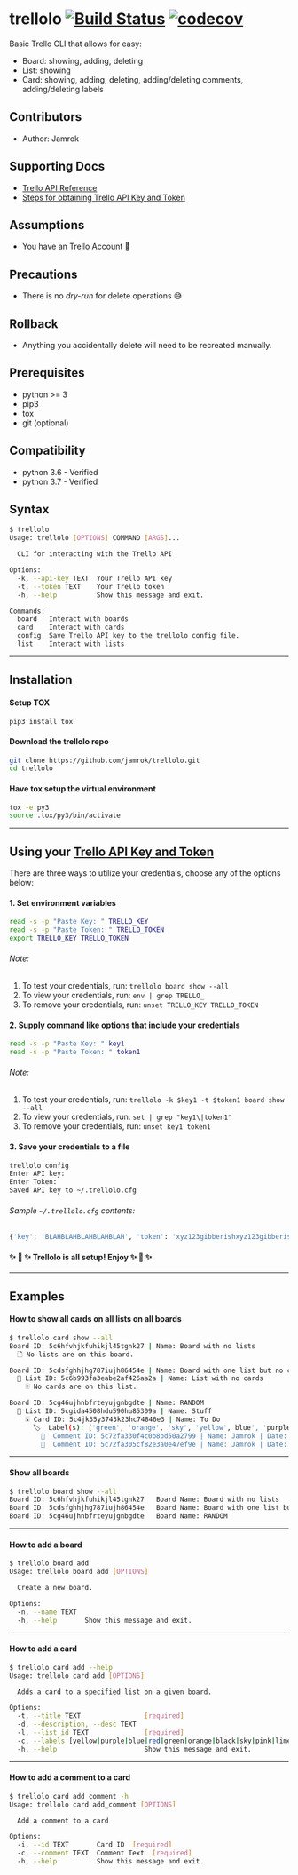 # trellolo [![Build Status](https://www.travis-ci.com/jamrok/trellolo.svg?branch=master)](https://www.travis-ci.com/jamrok/trellolo) [![codecov](https://codecov.io/gh/jamrok/trellolo/branch/master/graph/badge.svg)](https://codecov.io/gh/jamrok/trellolo)

  Basic Trello CLI that allows for easy:
  - Board: showing, adding, deleting
  - List: showing
  - Card: showing, adding, deleting, adding/deleting comments, adding/deleting labels

## Contributors
  - Author: Jamrok

## Supporting Docs
  - [Trello API Reference]( https://developers.trello.com/reference/ )
  - [Steps for obtaining Trello API Key and Token]( https://developers.trello.com/docs/api-introduction )

## Assumptions
  - You have an Trello Account 🙂

## Precautions
  - There is no *dry-run* for delete operations 😅

## Rollback
  - Anything you accidentally delete will need to be recreated manually.

## Prerequisites
  - python >= 3
  - pip3
  - tox
  - git (optional)

## Compatibility
  - python 3.6 - Verified
  - python 3.7 - Verified

## Syntax
```bash
$ trellolo
Usage: trellolo [OPTIONS] COMMAND [ARGS]...

  CLI for interacting with the Trello API

Options:
  -k, --api-key TEXT  Your Trello API key
  -t, --token TEXT    Your Trello token
  -h, --help          Show this message and exit.

Commands:
  board   Interact with boards
  card    Interact with cards
  config  Save Trello API key to the trellolo config file.
  list    Interact with lists

```

---

## Installation

#### Setup TOX
```bash
pip3 install tox
```

#### Download the trellolo repo
```bash
git clone https://github.com/jamrok/trellolo.git
cd trellolo
```
#### Have tox setup the virtual environment
```bash
tox -e py3
source .tox/py3/bin/activate
```

---

## Using your [Trello API Key and Token]( https://developers.trello.com/docs/api-introduction )
There are three ways to utilize your credentials, choose any of the options below:
#### 1. Set environment variables
```bash
read -s -p "Paste Key: " TRELLO_KEY
read -s -p "Paste Token: " TRELLO_TOKEN
export TRELLO_KEY TRELLO_TOKEN
```
###### Note:
1. To test your credentials, run: `trellolo board show --all`
1. To view your credentials, run: `env | grep TRELLO_`
1. To remove your credentials, run: `unset TRELLO_KEY TRELLO_TOKEN`

#### 2. Supply command like options that include your credentials
```bash
read -s -p "Paste Key: " key1
read -s -p "Paste Token: " token1
```
###### Note:
1. To test your credentials, run: 
  `trellolo -k $key1 -t $token1 board show --all`
1. To view your credentials, run: `set | grep "key1\|token1"`
1. To remove your credentials, run: `unset key1 token1`

#### 3. Save your credentials to a file
```bash
trellolo config 
Enter API key:
Enter Token:
Saved API key to ~/.trellolo.cfg
```

###### Sample `~/.trellolo.cfg` contents:
```bash
{'key': 'BLAHBLAHBLAHBLAHBLAH', 'token': 'xyz123gibberishxyz123gibberishwxyz123gibberishxyz123gibberishxyz'}
```

#### ✨ 🍰 ✨ Trellolo is all setup! Enjoy ✨ 🍰 ✨

---

## Examples

#### How to show all cards on all lists on all boards
```bash
$ trellolo card show --all
Board ID: 5c6hfvhjkfuhikjl45tgnk27 | Name: Board with no lists
  🗋 No lists are on this board.

Board ID: 5cdsfghhjhg787iujh86454e | Name: Board with one list but no cards
  📄 List ID: 5c6b993fa3eabe2af426aa2a | Name: List with no cards
    🃠 No cards are on this list.

Board ID: 5cg46ujhnbfrteyujgnbgdte | Name: RANDOM
  📄 List ID: 5cgida4508hdu590hu85309a | Name: Stuff
    🃪 Card ID: 5c4jk35y3743k23hc74846e3 | Name: To Do
      🏷  Label(s): ['green', 'orange', 'sky', 'yellow', blue', 'purple', 'red']
        💭  Comment ID: 5c72fa330f4c0b8bd50a2799 | Name: Jamrok | Date: 2019-02-25T23:05:27.844Z | Text: Fixed!
        💭  Comment ID: 5c72fa305cf82e3a0e47ef9e | Name: Jamrok | Date: 2019-02-25T23:05:24.806Z | Text: What! No comments!???

```
---

#### Show all boards

```bash
$ trellolo board show --all
Board ID: 5c6hfvhjkfuhikjl45tgnk27   Board Name: Board with no lists
Board ID: 5cdsfghhjhg787iujh86454e   Board Name: Board with one list but no cards
Board ID: 5cg46ujhnbfrteyujgnbgdte   Board Name: RANDOM

```
---

#### How to add a board
```bash
$ trellolo board add
Usage: trellolo board add [OPTIONS]

  Create a new board.

Options:
  -n, --name TEXT
  -h, --help       Show this message and exit.
```

---

#### How to add a card
```bash
$ trellolo card add --help
Usage: trellolo card add [OPTIONS]

  Adds a card to a specified list on a given board.

Options:
  -t, --title TEXT                [required]
  -d, --description, --desc TEXT
  -l, --list_id TEXT              [required]
  -c, --labels [yellow|purple|blue|red|green|orange|black|sky|pink|lime|null]
  -h, --help                      Show this message and exit.
```

---

#### How to add a comment to a card 
```bash
$ trellolo card add_comment -h
Usage: trellolo card add_comment [OPTIONS]

  Add a comment to a card

Options:
  -i, --id TEXT       Card ID  [required]
  -c, --comment TEXT  Comment Text  [required]
  -h, --help          Show this message and exit.
```
